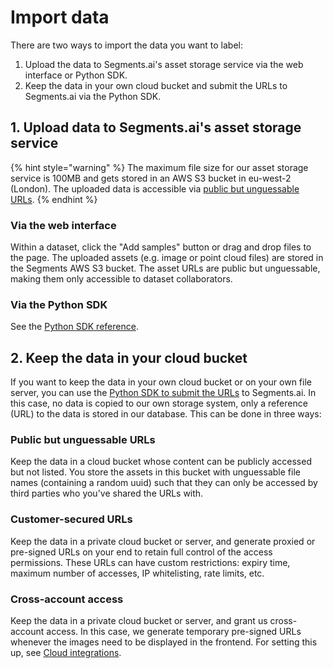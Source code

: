 # Import data

There are two ways to import the data you want to label:

1. Upload the data to Segments.ai's asset storage service via the web interface or Python SDK.
2. Keep the data in your own cloud bucket and submit the URLs to Segments.ai via the Python SDK.

## 1. Upload data to Segments.ai's asset storage service

{% hint style="warning" %}
The maximum file size for our asset storage service is 100MB and gets stored in an AWS S3 bucket in eu-west-2 (London). The uploaded data is accessible via [public but unguessable URLs](./#public-but-unguessable-urls).
{% endhint %}

### Via the web interface

Within a dataset, click the "Add samples" button or drag and drop files to the page. The uploaded assets (e.g. image or point cloud files) are stored in the Segments AWS S3 bucket. The asset URLs are public but unguessable, making them only accessible to dataset collaborators.&#x20;

### Via the Python SDK

See the [Python SDK reference](https://sdkdocs.segments.ai/en/latest/client.html#upload-an-asset-to-segments-s3-bucket).

## 2. Keep the data in your cloud bucket

If you want to keep the data in your own cloud bucket or on your own file server, you can use the [Python SDK to submit the URLs](https://sdkdocs.segments.ai/en/latest/client.html#create-a-sample) to Segments.ai. In this case, no data is copied to our own storage system, only a reference (URL) to the data is stored in our database. This can be done in three ways:

### **Public but unguessable URLs**

Keep the data in a cloud bucket whose content can be publicly accessed but not listed. You store the assets in this bucket with unguessable file names (containing a random uuid) such that they can only be accessed by third parties who you've shared the URLs with.

### **Customer-secured URLs**

Keep the data in a private cloud bucket or server, and generate proxied or pre-signed URLs on your end to retain full control of the access permissions. These URLs can have custom restrictions: expiry time, maximum number of accesses, IP whitelisting, rate limits, etc.

### **Cross-account access**

Keep the data in a private cloud bucket or server, and grant us cross-account access. In this case, we generate temporary pre-signed URLs whenever the images need to be displayed in the frontend. For setting this up, see [Cloud integrations](cloud-integration.md).
